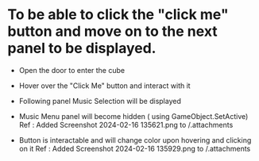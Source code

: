 # To be able to click the "click me" button and move on to the next panel to be displayed.
- Open the door to enter the cube 
- Hover over the "Click Me" button and interact with it
- Following panel Music Selection will be displayed 

- Music Menu panel will become hidden ( using GameObject.SetActive)
Ref : Added Screenshot 2024-02-16 135621.png to /.attachments

- Button is interactable and will change color upon hovering and clicking on it
Ref : Added Screenshot 2024-02-16 135929.png to /.attachments
